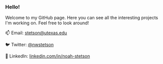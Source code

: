 ### Hello!

Welcome to my GitHub page. Here you can see all the interesting projects I'm working on. Feel free to look around!

📫 Email: [stetson@utexas.edu](kstetson@utexas.edu) 

🐦 Twitter: [@nwstetson](https://twitter.com/NWStetson) 

🤝 LinkedIn: [linkedin.com/in/noah-stetson](https://linkedin.com/in/noah-stetson)
 

<!--
Once website is done:

💻 Website (work in-progress): [nwstetson.github.io](https://nwstetson.github.io)

-->
